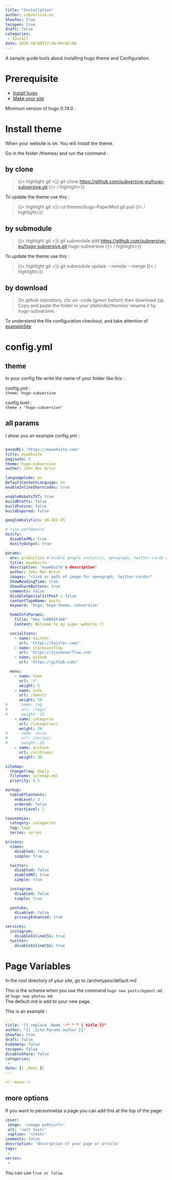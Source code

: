 ```yaml
---
title: "Installation"
author: subversive.eu
ShowToc: true
tocopen: true
draft: false
categories:
 - Install
date: 2020-10-08T17:44:04+02:00
---
```


A sample guide tools about installing hugo theme and Configuration.
<!--more-->

# Prerequisite

- [Install hugo](https://gohugo.io/getting-started/installing/)
- [Make your site](https://gohugo.io/getting-started/quick-start/)

Minimum version of hugo 0.74.0 .

# Install theme

When your website is on. You will install the theme.

Go in the folder /themes/ and run the command :

## by clone


> {{< highlight git >}}
  git clone https://github.com/subversive-eu/hugo-subversive.git
{{< / highlight>}}

To update the theme use this :

> {{< highlight git >}}
cd themes/hugo-PaperMod
git pull
{{< / highlight>}}

## by submodule

> {{< highlight git >}}
  git submodule add https://github.com/subversive-eu/hugo-subversive.git hugo-subversive
{{< / highlight>}}

To update the theme use this :

> {{< highlight git >}}
git submodule update --remote --merge
{{< / highlight>}}

## by download

> On github repository, clic on -code (green button) then download zip.  
> Copy and paste the folder in your sitefolder/themes/ rename it by hugo-subversive.


To understand the file configuration checkout, and take attention of [exampleSite](https://github.com/subversive-eu/hugo-subversive/tree/exampleSite)

# config.yml

## theme

In your config file write the name of your folder like this :

config.yml :  
`theme: hugo-subversive`

config.toml :  
`theme = "hugo-subversive"`

## all params

I show you an example config.yml :


```yml

baseURL: 'https://mywebsite.com/'
title: mywebsite
paginate: 5
theme: hugo-subversive
author: John Mac Artur

languageCode: en
DefaultContentLanguage: en
enableInlineShortcodes: true

enableRobotsTXT: true
buildDrafts: false
buildFuture: false
buildExpored: false

googleAnalytics: UA-423-45

# rise perfomance
minify:
  disableXML: true
  minifyOutput: true

params:
  env: production # enable google analytics, opengraph, twitter-cards and schema.
  title: mywebsite
  description: 'mywebsite's description'
  author: John Mac Artur
  images: "<link or path of image for opengraph, twitter-cards>"
  ShowReadingTime: true
  ShowShareButtons: true
  comments: false
  disableSpecial1stPost : false
  contentTypeName: posts
  keyword: 'hugo, hugo-theme, subversive'

  homeInfoParams:
    Title: "Hey \U0001F44B"
    Content: Welcome to my super website !! 

  socialIcons:
    - name: twitter
      url: 'https://twitter.com/'
    - name: stackoverflow
      url: 'https://stackoverflow.com'
    - name: github
      url: 'https://github.com/'

  menu:
    - name: home
      url: '/'
      weight: 5
    - name: info
      url: /about/
      weight: 10
#    - name: tag
#      url: /tags/
#      weight: 15
    - name: categorie
      url: /categories/
      weight: 20
#    - name: serie
#      url: /series/
#      weight: 25
    - name: archive   
      url: /archives/
      weight: 30

sitemap:
  changefreq: dayly
  filename: sitemap.xml
  priority: 0.5

markup:
  tableOfContents:
    endLevel: 3
    ordered: false
    startLevel: 1

taxonomies:
  category: categories
  tag: tags
  series: series

privacy:
  vimeo:
    disabled: false
    simple: true

  twitter:
    disabled: false
    enableDNT: true
    simple: true

  instagram:
    disabled: false
    simple: true

  youtube:
    disabled: false
    privacyEnhanced: true

services:
  instagram:
    disableInlineCSS: true
  twitter:
    disableInlineCSS: true

```

# Page Variables

In the root directory of your site, go to /archetypes/default.md

This is the schema when you use the command `hugo new posts/mypost.md` or `hugo new photos.md`.  
The default.md is add to your new page.

This is an example :

```yml
---
title: "{{ replace .Name "-" " " | title }}"
author: "{{ .Site.Params.author }}"
ShowToc: true
draft: false
hidemeta: false
tocopen: false
disableShare: false
categories:
 - 
date: {{ .Date }}
---

<!--more-->
```

## more options

If you want to personnalize a page you can add this at the top of the page:  

```yml
cover:
 image: '<image path/url>'
 alt: '<alt text>'
 caption: '<text>'
comments: false
description: 'description of your page or article'
tags:
 -
series:
 - 
```

You can use ̀`true or false`.
